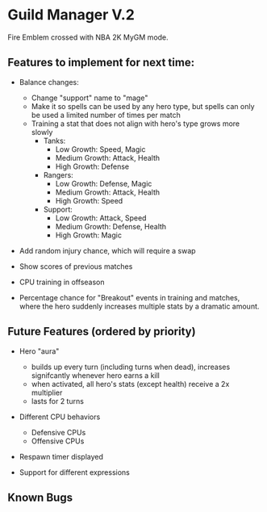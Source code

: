 # Guild Manager V.2

Fire Emblem crossed with NBA 2K MyGM mode.

## Features to implement for next time:

- Balance changes:

  - Change "support" name to "mage"
  - Make it so spells can be used by any hero type, but spells can only be used a limited number of times per match
  - Training a stat that does not align with hero's type grows more slowly
    - Tanks:
      - Low Growth: Speed, Magic
      - Medium Growth: Attack, Health
      - High Growth: Defense
    - Rangers:
      - Low Growth: Defense, Magic
      - Medium Growth: Attack, Health
      - High Growth: Speed
    - Support:
      - Low Growth: Attack, Speed
      - Medium Growth: Defense, Health
      - High Growth: Magic

- Add random injury chance, which will require a swap
- Show scores of previous matches
- CPU training in offseason
- Percentage chance for "Breakout" events in training and matches, where the hero suddenly increases multiple stats by a dramatic amount.

## Future Features (ordered by priority)

- Hero "aura"

  - builds up every turn (including turns when dead), increases signifcantly whenever hero earns a kill
  - when activated, all hero's stats (except health) receive a 2x multiplier
  - lasts for 2 turns

- Different CPU behaviors
  - Defensive CPUs
  - Offensive CPUs
- Respawn timer displayed
- Support for different expressions

## Known Bugs

<!-- Update this with bugs found during playtesting -->
